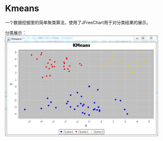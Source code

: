 # Kmeans
一个数据挖掘里的简单聚类算法，使用了JFreeChart用于对分类结果的展示。

分类展示：
![alt text](https://github.com/MeninaChimp/Kmeans/blob/master/Cluster.jpg)
